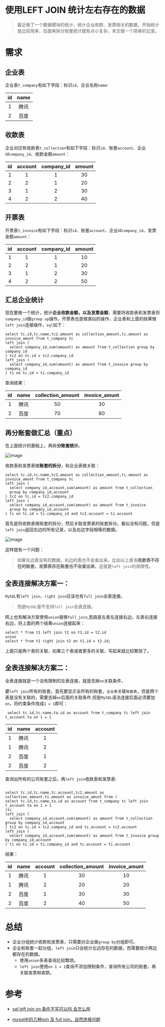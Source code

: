 # 使用LEFT JOIN 统计左右存在的数据

>最近做了一个数据模块的统计，统计企业收款、发票相关的数据，开始统计是比较简单，后面再拆分账套统计就有点小复杂，本文做一个简单的记录。

# 需求 
 
## 企业表

企业表`t_company`有如下字段：标识`id`、企业名称`name`:

| id | name | 
| :-----:| :----: | 
| 1 | 腾讯 | 
| 2 | 百度 |

## 收款表

企业对应有收款表`t_collection`有如下字段：标识`id`、账套`account`、企业id`company_id`、收款金额`amount`：

| id | account | company_id |amount |
| :-----:| :----: |  :----: |  :----: | 
| 1  | 1  |  1  |  30  |
| 2  | 2  |  1  |  20  |
| 3  | 1  |  2  |  30  |
| 4  | 2  |  2  |  40  |


## 开票表

开票表`t_invoice`有如下字段：标识`id`、账套`account`、企业id`company_id`、发票金额`amount`：

| id | account | company_id |amount |
| :-----:| :----: |  :----: |  :----: | 
| 1  | 1  |  1  |  10  |
| 2  | 2  |  1  |  20  |
| 3  | 1  |  2  |  30  |
| 4  | 2  |  2  |  50  |

## 汇总企业统计

现在要做一个统计，统计**企业收款金额，以及发票金额**，需要将收款表和发票表将`company_id`做`group up`操作。开票表也是做类似的操作，企业表和上面的结果做`left join`连接操作，`sql`如下：
```
select tc.id,tc.name,tc2.amount as collection_amount,ti.amount as invoice_amunt from t_company tc 
left join (
  select company_id,sum(amount) as amount from t_collection group by company_id
) tc2 on tc.id = tc2.company_id
left join (
  select company_id,sum(amount) as amount from t_invoice group by company_id
) ti on tc.id = ti.company_id
```

查询结果：

| id | name | collection_amount |invoice_amunt |
| :-----:| :----: |  :----: |  :----: |
|  1  | 腾讯 |  50 |  30 |
|  2  | 百度 |  70 |  80 |

## 再分账套做汇总（重点）

在上面统计的基础上，再拆**分账套统计**。

![image](https://user-images.githubusercontent.com/11553237/197440886-c74f5bc2-b8b2-433c-b397-439602e6eaa3.png)

收款表和发票表做**账套的拆分**，和企业表做关联：

```
select tc.id,tc.name,tc2.amount as collection_amount,ti.amount as invoice_amunt from t_company tc 
left join (
  select company_id,account,sum(amount) as amount from t_collection 
  group by company_id,account
) tc2 on tc.id = tc2.company_id
left join (
  select company_id,account,sum(amount) as amount from t_invoice 
  group by company_id,account
) ti on tc.id = ti.company_id and tc2.account = ti.account
```

首先是将收款表做账套的拆分，然后关联发票表的账套拆分。看似没有问题，但是`left join`返回左边的所有记录，以及右边字段相等的数据。

![image](https://user-images.githubusercontent.com/11553237/197440914-4713e95a-960a-4488-8072-00f69f24373e.png)

这样就有一个问题：
> 如果左边表没有的数据，右边的表也不会查出来。比如以上查询**收款表不存在的账套，发票表存在账套也不会查出来**。这就是`left join`的局限性。

## 全表连接解决方案一：

`MySQL`有`left join`、`right join`应该也有`full join`全表连接。
> 但是`MySQL`是不支持`full join`全表连接。

网上也有解决方案使用`union`替换`full_join`,思路是左表左连接右边，左表右连接右边，将上面的两个结果`union`连接起来：
```
select * from t1 left join t2 on t1.id = t2.id
union 
select * from t1 right join t2 on t1.id = t2.id;
```

上面只是两个表的关联，如果三个表或者更多的关联，写起来就比较繁琐了。

## 全表连接解决方案二：

全表连接就是一个没有限制的左表连接，就是去掉`on`关联条件，

要`left join`所有的账套，首先要显示全所有的账套，`企业表`关联`账套表`，但是两个表是没有关联的，需要去掉`on`后面的关联条件,但是`MySQL`语法连接后面必须要加`on`，将约束条件改成`1 = 1`即可：
``` 
 select tc.id,tc.name,ta.id as account from t_company tc left join t_account ta on 1 = 1
```

| id | name | account |
| :-----:| :----: |  :----: | 
|  1  | 腾讯 |  1 |  
|  1  | 腾讯 |  2 |  
|  2  | 百度 |  1 |  
|  2  | 百度 |  2 | 


查询出所有的公司账套之后，再`left join`收款表和发票表:

```

select tc.id,tc.name,tc.account,tc2.amount as collection_amount,ti.amount as invoice_amunt from (
select tc.id,tc.name,ta.id as account from t_company tc left join t_account ta on 1 = 1
)tc
left join (
  select company_id,account,sum(amount) as amount from t_collection group by company_id,account
) tc2 on tc.id = tc2.company_id and tc.account = tc2.account
left join (
  select company_id,account,sum(amount) as amount from t_invoice group by company_id,account
) ti on tc.id = ti.company_id and tc.account = ti.account

```

结果：

| id | name | account | collection_amount | invoice_amunt|
| :-----:| :----: |  :----: |  :----: |  :----: |
|  1  | 腾讯 |  1 |   30   |   10   | 
|  1  | 腾讯 |  2 |   20   |   20   |
|  2  | 百度 |  1 |   30   |   30   |
|  2  | 百度 |  2 |   40   |   50   |

# 总结

* 企业分组统计收款和发票表，只需要对企业做`group by`分组即可。
* 企业和账套一起分组，`left join`只会统计左边存在的数据，而需要统计两边都存在的数据。
   * 使用`union`多表查询比较繁琐。
   * `left join`使用`on 1 = 1`查询不添加限制条件，查询所有公司的账套，再关联发票和收款。
   
# 参考

* [sql left join on 条件不写可以吗 会怎么样](https://blog.csdn.net/damei2017/article/details/87971363)

* [mysql中的几种join 及 full join，自然连接问题](https://blog.csdn.net/helloxiaozhe/article/details/102760387)



